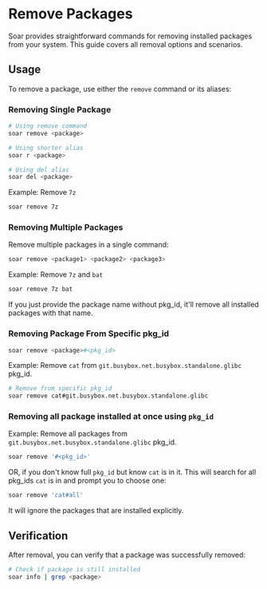 # Remove Packages

Soar provides straightforward commands for removing installed packages from your system. This guide covers all removal options and scenarios.

## Usage

To remove a package, use either the `remove` command or its aliases:

### Removing Single Package

```sh
# Using remove command
soar remove <package>

# Using shorter alias
soar r <package>

# Using del alias
soar del <package>
```

Example: Remove `7z`
```sh
soar remove 7z
```

### Removing Multiple Packages

Remove multiple packages in a single command:
```sh
soar remove <package1> <package2> <package3>
```

Example: Remove `7z` and `bat`
```sh
soar remove 7z bat
```

<div class="warning">
    If you just provide the package name without pkg_id, it'll remove all installed packages with that name.
</div>

### Removing Package From Specific pkg_id
```sh
soar remove <package>#<pkg_id>
```

Example: Remove `cat` from `git.busybox.net.busybox.standalone.glibc` pkg_id.
```sh
# Remove from specific pkg_id
soar remove cat#git.busybox.net.busybox.standalone.glibc
```

### Removing all package installed at once using `pkg_id`
Example: Remove all packages from `git.busybox.net.busybox.standalone.glibc` pkg_id.
```sh
soar remove '#<pkg_id>'
```

OR, if you don't know full `pkg_id` but know `cat` is in it. This will search for all pkg_ids `cat` is in and prompt you to choose one:
```sh
soar remove 'cat#all'
```

<div class="warning">
    It will ignore the packages that are installed explicitly.
</div>


## Verification

After removal, you can verify that a package was successfully removed:

```sh
# Check if package is still installed
soar info | grep <package>
```
